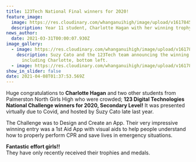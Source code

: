 ```yaml
---
title: 123Tech National Final winners for 2020!
feature_image:
  image: https://res.cloudinary.com/whanganuihigh/image/upload/v1617845969/News/CHARLOTTE-Hagan-trophy-photo-niceest15.3.jpg
  description: Year 11 student, Charlotte Hagan with her winning trophy and medal!
news_author:
  date: 2021-03-31T00:00:07.930Z
image_gallery:
  - image: https://res.cloudinary.com/whanganuihigh/image/upload/v1617846001/News/Charlotte_snip_best.jpg
    description: Suzy Cato and the 123Tech team announcing the winning team,
      including Charlotte, bottom left.
  - image: https://res.cloudinary.com/whanganuihigh/image/upload/v1617846027/News/Charlotte_snip_prizes.jpg
show_in_slider: false
date: 2021-04-08T01:37:53.569Z
---
```

Huge congratulations to **Charlotte Hagan** and two other students from Palmerston North Girls High who were crowded; **123 Digital Technologies National Challenge winners for 2020, Secondary Level!**  It was presented virtually due to Covid, and hosted by Suzy Cato late last year.

The Challenge was to Design and Create an App.  Their very impressive winning entry was a 1st Aid App with visual aids to help people understand how to properly perform CPR and save lives in emergency situations.

**Fantastic effort girls!!**  
They have only recently received their trophies and medals.

